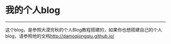 # 我的个人blog
------

这个blog，是参照大漠穷秋的个人Blog教程搭建的，如果你也想搭建自己的个人blog，请参照他的文档<http://damoqiongqiu.github.io/>
